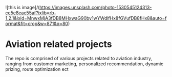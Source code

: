 ![this is image]/(https://images.unsplash.com/photo-1530545124313-ce5e8eae55af?ixlib=rb-1.2.1&ixid=MnwxMjA3fDB8MHxwaG90by1wYWdlfHx8fGVufDB8fHx8&auto=format&fit=crop&w=871&q=80)


# Aviation related projects
The repo is comprised of various projects related to aviation industry, ranging from customer marketing, personalized recommendation, dynamic prizing, route optimization ect



